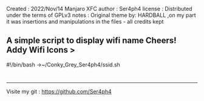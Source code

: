 Created : 2022/Nov/14
Manjaro XFC
author  : Ser4ph4
license : Distributed under the terms of GPLv3
notes   : Original theme by: HARDBALL ,on my part it was insertions and manipulations in the files - all credits kept

A simple script to display wifi name
Cheers!
Addy
Wifi Icons >
----------------------
#!/bin/bash ->~/Conky_Grey_Ser4ph4/ssid.sh

#
----------------------

Visite my git : https://github.com/Ser4ph4